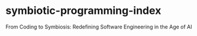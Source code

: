 # symbiotic-programming-index
From Coding to Symbiosis: Redefining Software Engineering in the Age of AI

